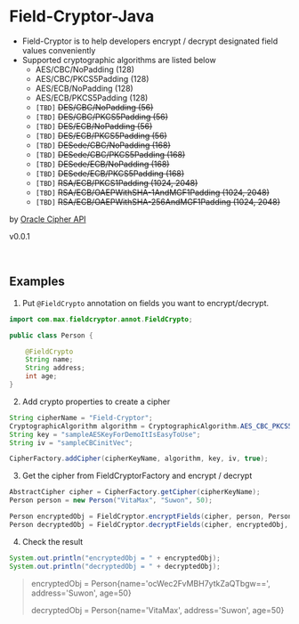 # Field-Cryptor-Java

- Field-Cryptor is to help developers encrypt / decrypt designated field values conveniently
- Supported cryptographic algorithms are listed below
  - AES/CBC/NoPadding (128)
  -  AES/CBC/PKCS5Padding (128)
  -  AES/ECB/NoPadding (128)
  -  AES/ECB/PKCS5Padding (128)
  -  `[TBD]` ~~DES/CBC/NoPadding (56)~~ 
  -  `[TBD]` ~~DES/CBC/PKCS5Padding (56)~~ 
  -  `[TBD]` ~~DES/ECB/NoPadding (56)~~ 
  -  `[TBD]` ~~DES/ECB/PKCS5Padding (56)~~ 
  -  `[TBD]` ~~DESede/CBC/NoPadding (168)~~ 
  -  `[TBD]` ~~DESede/CBC/PKCS5Padding (168)~~ 
  -  `[TBD]` ~~DESede/ECB/NoPadding (168)~~ 
  -  `[TBD]` ~~DESede/ECB/PKCS5Padding (168)~~ 
  -  `[TBD]` ~~RSA/ECB/PKCS1Padding (1024, 2048)~~ 
  -  `[TBD]` ~~RSA/ECB/OAEPWithSHA-1AndMGF1Padding (1024, 2048)~~ 
  -  `[TBD]` ~~RSA/ECB/OAEPWithSHA-256AndMGF1Padding (1024, 2048)~~ 

by [Oracle Cipher API](https://docs.oracle.com/javase/8/docs/api/javax/crypto/Cipher.html)


v0.0.1

<br>

## Examples

1. Put `@FieldCrypto` annotation on fields you want to encrypt/decrypt.
```java
import com.max.fieldcryptor.annot.FieldCrypto;

public class Person {

    @FieldCrypto
    String name;
    String address;
    int age;
}
```

2. Add crypto properties to create a cipher
```java
String cipherName = "Field-Cryptor";
CryptographicAlgorithm algorithm = CryptographicAlgorithm.AES_CBC_PKCS5_PADDING;
String key = "sampleAESKeyForDemoItIsEasyToUse";
String iv = "sampleCBCinitVec";

CipherFactory.addCipher(cipherKeyName, algorithm, key, iv, true);
```



3. Get the cipher from FieldCryptorFactory and encrypt / decrypt
```java
AbstractCipher cipher = CipherFactory.getCipher(cipherKeyName);
Person person = new Person("VitaMax", "Suwon", 50);

Person encryptedObj = FieldCryptor.encryptFields(cipher, person, Person::new);
Person decryptedObj = FieldCryptor.decryptFields(cipher, encryptedObj, Person::new);
```

4. Check the result
```java
System.out.println("encryptedObj = " + encryptedObj);
System.out.println("decryptedObj = " + decryptedObj);
```

>encryptedObj = Person{name='ocWec2FvMBH7ytkZaQTbgw==', address='Suwon', age=50}
> 
>decryptedObj = Person{name='VitaMax', address='Suwon', age=50}
